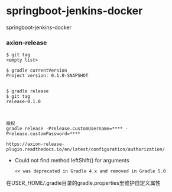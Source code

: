 # springboot-jenkins-docker
springboot-jenkins-docker



### axion-release
```
$ git tag
<empty list>

$ gradle currentVersion
Project version: 0.1.0-SNAPSHOT


$ gradle release
$ git tag
release-0.1.0



授权
gradle release -Prelease.customUsername=**** -Prelease.customPassword=****

https://axion-release-plugin.readthedocs.io/en/latest/configuration/authorization/
```

+ Could not find method leftShift() for arguments 
  ```
  << was deprecated in Gradle 4.x and removed in Gradle 5.0
  ```

在USER_HOME/.gradle目录的gradle.properties里维护自定义属性